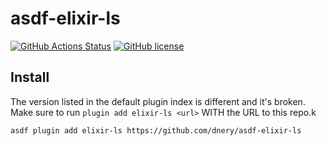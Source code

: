 # asdf-elixir-ls

[![GitHub Actions Status](https://github.com/dnery/asdf-elixir-ls/actions/workflows/workflow.yml/badge.svg)](https://github.com/dnery/asdf-elixir-ls/actions)
[![GitHub license](https://img.shields.io/github/license/dnery/asdf-elixir-ls?style=plastic)](https://github.com/dnery/asdf-elixir-ls/blob/main/LICENSE)

## Install

The version listed in the default plugin index is different and it's broken.
Make sure to run `plugin add elixir-ls <url>` WITH the URL to this repo.k

```bash
asdf plugin add elixir-ls https://github.com/dnery/asdf-elixir-ls
```
